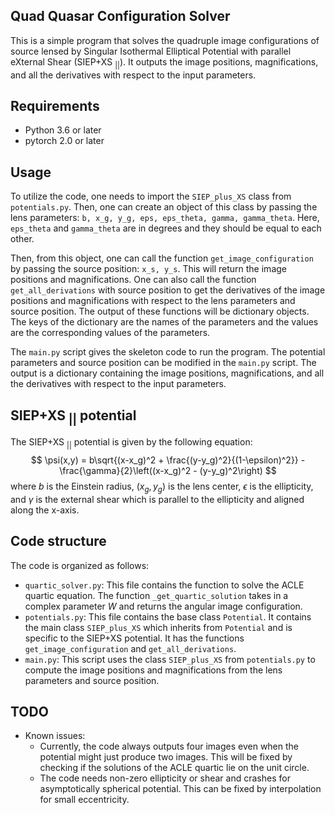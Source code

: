 ## Quad Quasar Configuration Solver
This is a simple program that solves the quadruple image configurations of source lensed by Singular Isothermal Elliptical Potential with parallel eXternal Shear (SIEP+XS $_{||}$). It outputs the image positions, magnifications, and all the derivatives with respect to the input parameters. 

## Requirements
- Python 3.6 or later
- pytorch 2.0 or later

## Usage

To utilize the code, one needs to import the `SIEP_plus_XS` class from `potentials.py`. Then, one can create an object of this class by passing the lens parameters: `b, x_g, y_g, eps, eps_theta, gamma, gamma_theta`. Here, `eps_theta` and `gamma_theta` are in degrees and they should be equal to each other.

Then, from this object, one can call the function `get_image_configuration` by passing the source position: `x_s, y_s`. This will return the image positions and magnifications. One can also call the function `get_all_derivations` with source position to get the derivatives of the image positions and magnifications with respect to the lens parameters and source position. The output of these functions will be dictionary objects. The keys of the dictionary are the names of the parameters and the values are the corresponding values of the parameters.

The `main.py` script gives the skeleton code to run the program. The potential parameters and source position can be modified in the `main.py` script. The output is a dictionary containing the image positions, magnifications, and all the derivatives with respect to the input parameters.

## SIEP+XS $_{||}$ potential
The SIEP+XS $_{||}$ potential is given by the following equation:
$$ \psi(x,y) = b\sqrt{(x-x_g)^2 + \frac{(y-y_g)^2}{(1-\epsilon)^2}} - \frac{\gamma}{2}\left((x-x_g)^2 - (y-y_g)^2\right) $$
where $b$ is the Einstein radius, $(x_g, y_g)$ is the lens center, $\epsilon$ is the ellipticity, and $\gamma$ is the external shear which is parallel to the ellipticity and aligned along the x-axis.


## Code structure
The code is organized as follows:
- `quartic_solver.py`: This file contains the function to solve the ACLE quartic equation. The function `_get_quartic_solution` takes in a complex parameter $W$ and returns the angular image configuration.
- `potentials.py`: This file contains the base class `Potential`. It contains the main class `SIEP_plus_XS` which inherits from `Potential` and is specific to the SIEP+XS potential. It has the functions `get_image_configuration` and `get_all_derivations`.
- `main.py`: This script uses the class `SIEP_plus_XS` from `potentials.py` to compute the image positions and magnifications from the lens parameters and source position.

## TODO
- Known issues:
    - Currently, the code always outputs four images even when the potential might just produce two images. This will be fixed by checking if the solutions of the ACLE quartic lie on the unit circle.
    - The code needs non-zero ellipticity or shear and crashes for asymptotically spherical potential. This can be fixed by interpolation for small eccentricity.